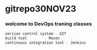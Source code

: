 # gitrepo30NOV23
### welcome to DevOps traning classes
```sh
version control system - GIT
build tool        - Maven
continuous integration tool - Jenkins
```
